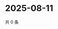 # 2025-08-11

共 0 条

<!-- BEGIN ZHIHUVIDEO -->
<!-- 最后更新时间 Mon Aug 11 2025 02:14:55 GMT+0800 (China Standard Time) -->

<!-- END ZHIHUVIDEO -->
